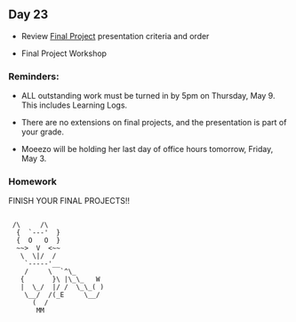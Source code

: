 ## Day 23

* Review [Final Project](https://github.com/IDMNYU/DM-UY-2193-B/blob/master/finalprojects.md) presentation criteria and order

* Final Project Workshop

### Reminders:

* ALL outstanding work must be turned in by 5pm on Thursday, May 9. This includes Learning Logs.

* There are no extensions on final projects, and the presentation is part of your grade.

* Moeezo will be holding her last day of office hours tomorrow, Friday, May 3.

### Homework

FINISH YOUR FINAL PROJECTS!!

```

 /\     /\
  {  `---'  }
  {  O   O  }
  ~~>  V  <~~
   \  \|/  /
    `-----'__
    /     \  `^\_
   {       }\ |\_\_   W
   |  \_/  |/ /  \_\_( )
    \__/  /(_E     \__/
      (  /
       MM
       
```